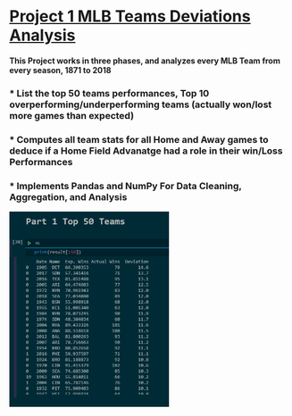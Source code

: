  
# [Project 1 MLB Teams Deviations Analysis](https://github.com/YussofKazmi/MLB-Deviations-Project)

#### This Project works in three phases, and analyzes every MLB Team from every season, 1871 to 2018
### * List the top 50 teams performances, Top 10 overperforming/underperforming teams (actually won/lost more games than expected)
### * Computes all team stats for all Home and Away games to deduce if a Home Field Advanatge had a role in their win/Loss Performances
### * Implements Pandas and NumPy For Data Cleaning, Aggregation, and Analysis


<img src="/images/MLBProject5Capture.PNG" height="350">
